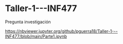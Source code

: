 # Taller-1---INF477

Pregunta investigación

https://nbviewer.jupyter.org/github/pguerra18/Taller-1---INF477/blob/main/Parte1.ipynb
